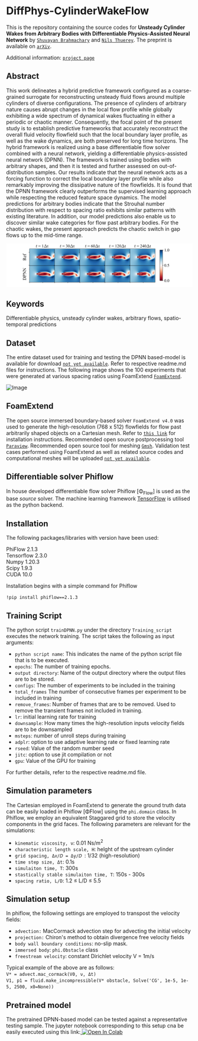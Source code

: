 # DiffPhys-CylinderWakeFlow

This is the repository containing the source codes for **Unsteady Cylinder Wakes from Arbitrary Bodies with Differentiable Physics-Assisted Neural Network** by [`Shuvayan Brahmachary`](https://shuvayanb.github.io/about/) and [`Nils Thuerey`](https://ge.in.tum.de/about/n-thuerey/). The preprint is available on [`arXiv`](https://arxiv.org/abs/2308.04296). 

Additional information: [`project page`](https://ge.in.tum.de/publications/unsteady-cylinder-wakes-from-arbitrary-bodies-with-differentiable-physics-assisted-neural-network/)

## Abstract

This work delineates a hybrid predictive framework configured as a coarse-grained surrogate for reconstructing unsteady fluid flows around multiple cylinders of diverse configurations. The presence of cylinders of arbitrary nature causes abrupt changes in the local flow profile while globally exhibiting a wide spectrum of dynamical wakes fluctuating in either a periodic or chaotic manner. Consequently, the focal point of the present study is to establish predictive frameworks that accurately reconstruct the overall fluid velocity flowfield such that the local boundary layer profile, as well as the wake dynamics, are both preserved for long time horizons. The hybrid framework is realized using a base differentiable flow solver combined with a neural network, yielding a differentiable physics-assisted neural network (DPNN). The framework is trained using bodies with arbitrary shapes, and then it is tested and further assessed on out-of-distribution samples. Our results indicate that the neural network acts as a forcing function to correct the local boundary layer profile while also remarkably improving the dissipative nature of the flowfields. It is found that the DPNN framework clearly outperforms the supervised learning approach while respecting the reduced feature space dynamics. The model predictions for arbitrary bodies indicate that the Strouhal number distribution with respect to spacing ratio exhibits similar patterns with existing literature. In addition, our model predictions also enable us to discover similar wake categories for flow past arbitrary bodies. For the chaotic wakes, the present approach predicts the chaotic switch in gap flows up to the mid-time range.

![Image](Resources/compareVel.png)

## Keywords
Differentiable physics, unsteady cylinder wakes, arbitrary flows, spatio-temporal predictions

## Dataset
The entire dataset used for training and testing the DPNN based-model is available for download [`not yet available`](). Refer to respective readme.md files for instructions. The following image shows the 100 experiments that were generated at various spacing ratios using FoamExtend [`FoamExtend`](https://openfoamwiki.net/index.php/Installation/Linux/foam-extend-4.1). 

![Image](Resources/GTData_MeanVel.png)

## FoamExtend
The open source immersed boundary-based solver `FoamExtend v4.0` was used to generate the high-resolution (768 x 512) flowfields for flow past arbitrarily shaped objects on a Cartesian mesh. Refer to [`this link`](https://openfoamwiki.net/index.php/Installation/Linux/foam-extend-4.0) for installation instructions. Recommended open source postprocessing tool [`Paraview`](https://www.paraview.org/). Recommended open source tool for meshing [`Gmsh`](https://gmsh.info/). Validation test cases performed using FoamExtend as well as related source codes and computational meshes will be uploaded [`not yet available`]().

## Differentiable solver Phiflow
In house developed differentiable flow solver Phiflow [Φ<sub>Flow</sub>] is used as the base *source* solver. The machine learning framework [TensorFlow](https://www.tensorflow.org/) is utilised as the python backend. 

## Installation
The following packages/libraries with version have been used:


PhiFlow 2.1.3</br>
Tensorflow 2.3.0</br>
Numpy 1.20.3</br>
Scipy 1.9.3</br>
CUDA 10.0</br>

Installation begins with a simple command for Phiflow
```
!pip install phiflow==2.1.3
```
## Training Script

The python script `trainDPNN.py` under the directory `Training_script` executes the network training. The script takes the following as input arguments:

- `python script name`: This indicates the name of the python script file that is to be executed.
- `epochs`: The number of training epochs.
- `output directory`: Name of the output directory where the output files are to be stored.
- `configs`: The number of experiments to be included in the training
- `total_frames` The number of consecutive frames per experiment to be included in training
- `remove_frames`: Number of frames that are to be removed. Used to remove the transient frames not included in training.
- `lr`: initial learning rate for training
- `downsample`: How many times the high-resolution inputs velocity fields are to be downsampled
- `msteps`: number of unroll steps during training
- `adplr`: option to use adaptive learning rate or fixed learning rate
- `rseed`: Value of the random number seed
- `jitc`: option to use jit compilation or not
- `gpu`: Value of the GPU for training

For further details, refer to the respective readme.md file. 

## Simulation parameters

The Cartesian employed in FoamExtend to generate the ground truth data can be easily loaded in Phiflow [Φ</sub>Flow</sub>] using the `phi.domain` class. In Phiflow, we employ an equivalent Staggared grid to store the velocity components in the grid faces. The following parameters are relevant for the simulations:

 - `kinematic viscosity, ν`: 0.01 Ns/m<sup>2</sup>
 - `characteristic length scale, H`: helght of the upstream cylinder
 - `grid spacing, Δ𝑥/𝐷 = Δy/𝐷 `: 1/32 (high-resolution)
 - `time step size, Δt`: 0.1s
 - `simulaiton time, T`: 300s
 - `stastically stable simulaiton time, T`: 150s - 300s 
 - `spacing ratio, L/D`: 1.2 ≤ L/D ≤ 5.5

## Simulation setup

In phiflow, the following settings are employed to transpost the velocity fields:

- `advection:` MacCormack advection step for advecting the initial velocity
- `projection:` Chiron's method to obtain divergence free velocity fields
- `body wall boundary conditions`: no-slip mask.
- `immersed body`: `phi.Obstacle` class
- `freestream velocity`: constant Dirichlet velocity V = 1m/s
  

Typical example of the above are as follows:</br>
`V* = advect.mac_cormack(V0, ν, Δt)` </br>
`V1, p1 = fluid.make_incompressible(V* obstacle, Solve('CG', 1e-5, 1e-5, 2500, x0=None))`</br>

## Pretrained model

The pretrained DPNN-based model can be tested against a representative testing sample. The jupyter notebook corresponding to this setup cna be easily executed using this link:<a target="_blank" href="https://colab.research.google.com/github/tum-pbs/DiffPhys-CylinderWakeFlow/blob/main/Notebooks/DPNN_PretrainedModelEvaluations.ipynb">
  <img src="https://colab.research.google.com/assets/colab-badge.svg" alt="Open In Colab"/>
</a> 


